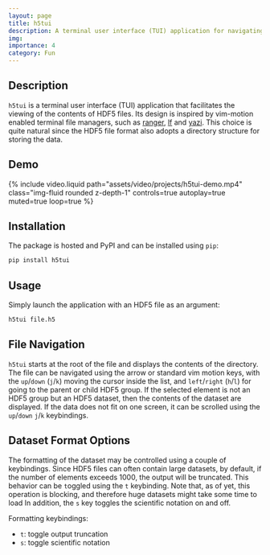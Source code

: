 ```yaml
---
layout: page
title: h5tui
description: A terminal user interface (TUI) application for navigating and viewing HDF5 files.
img:
importance: 4
category: Fun
---
```


## Description

`h5tui` is a terminal user interface (TUI) application that facilitates the viewing of the contents of HDF5 files.
Its design is inspired by vim-motion enabled terminal file managers, such as [ranger](https://github.com/ranger/ranger), [lf](https://github.com/gokcehan/lf) and [yazi](https://github.com/sxyazi/yazi).
This choice is quite natural since the HDF5 file format also adopts a directory structure for storing the data.

## Demo

{% include video.liquid path="assets/video/projects/h5tui-demo.mp4" class="img-fluid rounded z-depth-1" controls=true autoplay=true muted=true loop=true %}

## Installation

The package is hosted and PyPI and can be installed using `pip`:

```sh
pip install h5tui
```

## Usage

Simply launch the application with an HDF5 file as an argument:

```sh
h5tui file.h5
```

## File Navigation

`h5tui` starts at the root of the file and displays the contents of the directory.
The file can be navigated using the arrow or standard vim motion keys, with the `up`/`down` (`j`/`k`) moving the cursor inside the list, and `left`/`right` (`h`/`l`) for going to the parent or child HDF5 group.
If the selected element is not an HDF5 group but an HDF5 dataset, then the contents of the dataset are displayed.
If the data does not fit on one screen, it can be scrolled using the `up`/`down` `j`/`k` keybindings.

## Dataset Format Options

The formatting of the dataset may be controlled using a couple of keybindings.
Since HDF5 files can often contain large datasets, by default, if the number of elements exceeds 1000, the output will be truncated.
This behavior can be `t`oggled using the `t` keybinding.
Note that, as of yet, this operation is blocking, and therefore huge datasets might take some time to load
In addition, the `s` key toggles the scientific notation on and off.

Formatting keybindings:
- `t`: toggle output truncation
- `s`: toggle scientific notation


